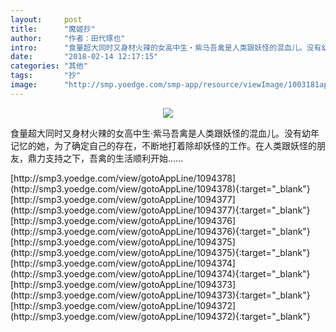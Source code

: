 ```yaml
---
layout:     post
title:      "魔姬抄"
author:     "作者：田代琢也"
intro:      "食量超大同时又身材火辣的女高中生‧紫马吾禽是人类跟妖怪的混血儿。没有幼年记忆的她，为了确定自己的存在，不断地打着除却妖怪的工作。在人类跟妖怪的朋友，鼎力支持之下，吾禽的生活顺利开始……"
date:       "2018-02-14 12:17:15"
categories: "其他"
tags:       "抄"
image:      "http://smp.yoedge.com/smp-app/resource/viewImage/1003181appline.png"
---
```

<div style="text-align: center">
<p><img src="http://smp.yoedge.com/smp-app/resource/viewImage/1003181appline.png"/></p>
</div>
<p class="post-meta">
<span>食量超大同时又身材火辣的女高中生‧紫马吾禽是人类跟妖怪的混血儿。没有幼年记忆的她，为了确定自己的存在，不断地打着除却妖怪的工作。在人类跟妖怪的朋友，鼎力支持之下，吾禽的生活顺利开始……</span>
</p>
[http://smp3.yoedge.com/view/gotoAppLine/1094378](http://smp3.yoedge.com/view/gotoAppLine/1094378){:target="_blank"}
[http://smp3.yoedge.com/view/gotoAppLine/1094377](http://smp3.yoedge.com/view/gotoAppLine/1094377){:target="_blank"}
[http://smp3.yoedge.com/view/gotoAppLine/1094376](http://smp3.yoedge.com/view/gotoAppLine/1094376){:target="_blank"}
[http://smp3.yoedge.com/view/gotoAppLine/1094375](http://smp3.yoedge.com/view/gotoAppLine/1094375){:target="_blank"}
[http://smp3.yoedge.com/view/gotoAppLine/1094374](http://smp3.yoedge.com/view/gotoAppLine/1094374){:target="_blank"}
[http://smp3.yoedge.com/view/gotoAppLine/1094373](http://smp3.yoedge.com/view/gotoAppLine/1094373){:target="_blank"}
[http://smp3.yoedge.com/view/gotoAppLine/1094372](http://smp3.yoedge.com/view/gotoAppLine/1094372){:target="_blank"}


